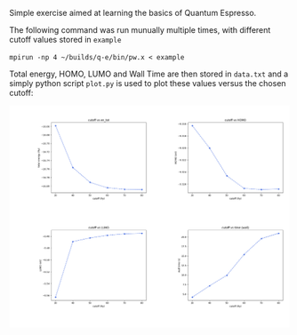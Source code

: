 Simple exercise aimed at learning the basics of Quantum Espresso.

The following command was run munually multiple times, with different cutoff values stored in ``example``

``mpirun -np 4 ~/builds/q-e/bin/pw.x < example``

Total energy, HOMO, LUMO and Wall Time are then stored in ``data.txt`` and a simply python script ``plot.py`` is used to plot these values versus the chosen cutoff:

![plot results](./plots.png "Plot results")



